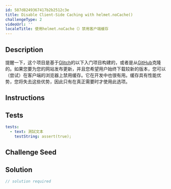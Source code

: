 ```yaml
---
id: 587d8249367417b2b2512c3e
title: Disable Client-Side Caching with helmet.noCache()
challengeType: 2
videoUrl: ''
localeTitle: 使用helmet.noCache（）禁用客户端缓存
---
```


## Description
<section id="description">提醒一下，这个项目是基于<a href="https://glitch.com/#!/import/github/freeCodeCamp/boilerplate-infosec/">Glitch</a>的以下入门项目构建的，或者是从<a href="https://github.com/freeCodeCamp/boilerplate-infosec/">GitHub</a>克隆的。如果您要为您的网站发布更新，并且您希望用户始终下载较新的版本，您可以（尝试）在客户端的浏览器上禁用缓存。它在开发中也很有用。缓存具有性能优势，您将失去这些优势，因此只有在真正需要时才使用此选项。 </section>

## Instructions
<section id="instructions">
</section>

## Tests
<section id='tests'>

```yml
tests:
  - text: 測試文本
    testString: assert(true);

```

</section>

## Challenge Seed
<section id='challengeSeed'>

</section>

## Solution
<section id='solution'>

```js
// solution required
```
</section>
